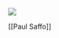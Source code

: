 
![](https://external-content.duckduckgo.com/iu/?u=https%3A%2F%2Ftse1.mm.bing.net%2Fth%3Fid%3DOIP.BLAiwX_79C0tKC-llUxTYwHaFq%26pid%3DApi&f=1)

[[Paul Saffo]]
